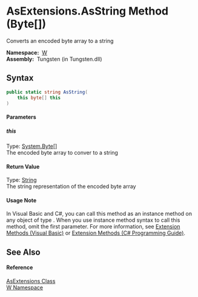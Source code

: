 AsExtensions.AsString Method (Byte[])
=====================================
   Converts an encoded byte array to a string

  **Namespace:**  [W][1]  
  **Assembly:**  Tungsten (in Tungsten.dll)

Syntax
------

```csharp
public static string AsString(
	this byte[] this
)
```

#### Parameters

##### *this*
Type: [System.Byte][2][]  
The encoded byte array to conver to a string

#### Return Value
Type: [String][3]  
The string representation of the encoded byte array
#### Usage Note
In Visual Basic and C#, you can call this method as an instance method on any object of type . When you use instance method syntax to call this method, omit the first parameter. For more information, see [Extension Methods (Visual Basic)][4] or [Extension Methods (C# Programming Guide)][5].

See Also
--------

#### Reference
[AsExtensions Class][6]  
[W Namespace][1]  

[1]: ../README.md
[2]: http://msdn.microsoft.com/en-us/library/yyb1w04y
[3]: http://msdn.microsoft.com/en-us/library/s1wwdcbf
[4]: http://msdn.microsoft.com/en-us/library/bb384936.aspx
[5]: http://msdn.microsoft.com/en-us/library/bb383977.aspx
[6]: README.md